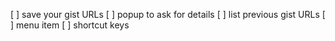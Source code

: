[ ] save your gist URLs
[ ] popup to ask for details
[ ] list previous gist URLs
[ ] menu item
[ ] shortcut keys